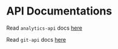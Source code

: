 # API Documentations

Read `analytics-api` docs  [here](analytics-api/readme.md)


Read `git-api` docs [here](git-api/readme.md)




